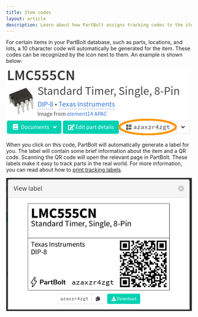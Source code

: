 ```yaml
---
title: Item codes
layout: article
description: Learn about how PartBolt assigns tracking codes to the items in your inventory, and where those codes can be used.
---
```


For certain items in your PartBolt database, such as parts, locations, and lots, a 10 character code will automatically be generated for the item. These codes can be recognized by the <i class="fas fa-fw fa-qrcode"></i> icon next to them. An example is shown below:

![Example of a code](/img/item-codes/code_example.png)

When you click on this code, PartBolt will automatically generate a label for you. The label will contain some brief information about the item and a QR code. Scanning the QR code will open the relevant page in PartBolt. These labels make it easy to track parts in the real world. For more information, you can read about how to [print tracking labels](/articles/single-click-print).

![Example of a label](/img/item-codes/label_example.png)

